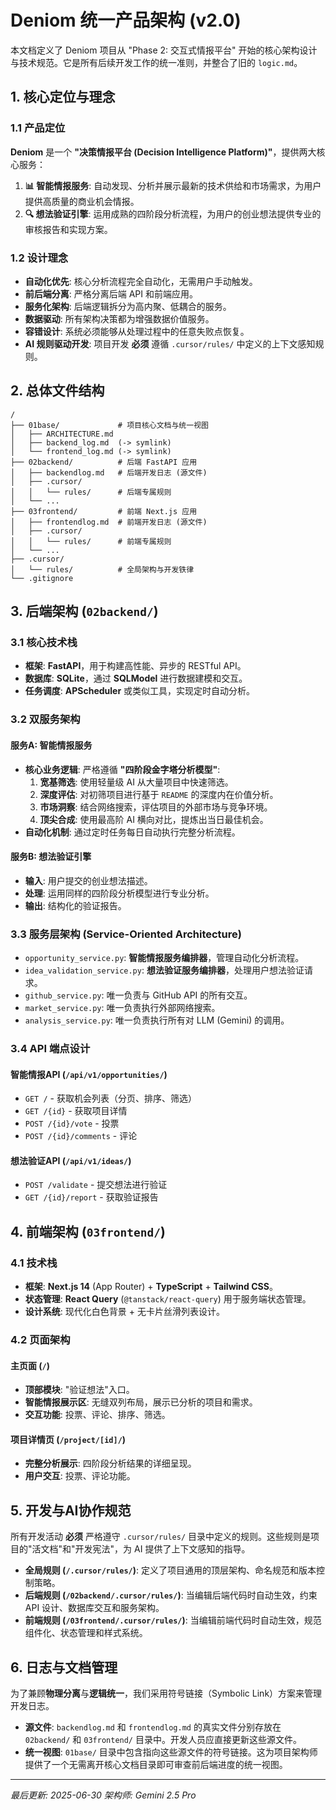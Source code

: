 # Deniom 统一产品架构 (v2.0)

本文档定义了 Deniom 项目从 "Phase 2: 交互式情报平台" 开始的核心架构设计与技术规范。它是所有后续开发工作的统一准则，并整合了旧的 `logic.md`。

## 1. 核心定位与理念

### 1.1 产品定位
**Deniom** 是一个 **"决策情报平台 (Decision Intelligence Platform)"**，提供两大核心服务：

1. **📊 智能情报服务**: 自动发现、分析并展示最新的技术供给和市场需求，为用户提供高质量的商业机会情报。
2. **🔍 想法验证引擎**: 运用成熟的四阶段分析流程，为用户的创业想法提供专业的审核报告和实现方案。

### 1.2 设计理念
-   **自动化优先**: 核心分析流程完全自动化，无需用户手动触发。
-   **前后端分离**: 严格分离后端 API 和前端应用。
-   **服务化架构**: 后端逻辑拆分为高内聚、低耦合的服务。
-   **数据驱动**: 所有架构决策都为增强数据价值服务。
-   **容错设计**: 系统必须能够从处理过程中的任意失败点恢复。
-   **AI 规则驱动开发**: 项目开发 **必须** 遵循 `.cursor/rules/` 中定义的上下文感知规则。

## 2. 总体文件结构

```
/
├── 01base/             # 项目核心文档与统一视图
│   ├── ARCHITECTURE.md
│   ├── backend_log.md  (-> symlink)
│   └── frontend_log.md (-> symlink)
├── 02backend/          # 后端 FastAPI 应用
│   ├── backendlog.md   # 后端开发日志 (源文件)
│   ├── .cursor/
│   │   └── rules/      # 后端专属规则
│   └── ...
├── 03frontend/         # 前端 Next.js 应用
│   ├── frontendlog.md  # 前端开发日志 (源文件)
│   ├── .cursor/
│   │   └── rules/      # 前端专属规则
│   └── ...
├── .cursor/
│   └── rules/          # 全局架构与开发铁律
└── .gitignore
```

## 3. 后端架构 (`02backend/`)

### 3.1 核心技术栈
-   **框架**: **FastAPI**，用于构建高性能、异步的 RESTful API。
-   **数据库**: **SQLite**，通过 **SQLModel** 进行数据建模和交互。
-   **任务调度**: **APScheduler** 或类似工具，实现定时自动分析。

### 3.2 双服务架构

#### 服务A: 智能情报服务
-   **核心业务逻辑**: 严格遵循 **"四阶段金字塔分析模型"**:
    1.  **宽基筛选**: 使用轻量级 AI 从大量项目中快速筛选。
    2.  **深度评估**: 对初筛项目进行基于 `README` 的深度内在价值分析。
    3.  **市场洞察**: 结合网络搜索，评估项目的外部市场与竞争环境。
    4.  **顶尖合成**: 使用最高阶 AI 横向对比，提炼出当日最佳机会。
-   **自动化机制**: 通过定时任务每日自动执行完整分析流程。

#### 服务B: 想法验证引擎
-   **输入**: 用户提交的创业想法描述。
-   **处理**: 运用同样的四阶段分析模型进行专业分析。
-   **输出**: 结构化的验证报告。

### 3.3 服务层架构 (Service-Oriented Architecture)
-   `opportunity_service.py`: **智能情报服务编排器**，管理自动化分析流程。
-   `idea_validation_service.py`: **想法验证服务编排器**，处理用户想法验证请求。
-   `github_service.py`: 唯一负责与 GitHub API 的所有交互。
-   `market_service.py`: 唯一负责执行外部网络搜索。
-   `analysis_service.py`: 唯一负责执行所有对 LLM (Gemini) 的调用。

### 3.4 API 端点设计

#### 智能情报API (`/api/v1/opportunities/`)
- `GET /` - 获取机会列表（分页、排序、筛选）
- `GET /{id}` - 获取项目详情
- `POST /{id}/vote` - 投票
- `POST /{id}/comments` - 评论

#### 想法验证API (`/api/v1/ideas/`)
- `POST /validate` - 提交想法进行验证
- `GET /{id}/report` - 获取验证报告

## 4. 前端架构 (`03frontend/`)

### 4.1 技术栈
-   **框架**: **Next.js 14** (App Router) + **TypeScript** + **Tailwind CSS**。
-   **状态管理**: **React Query** (`@tanstack/react-query`) 用于服务端状态管理。
-   **设计系统**: 现代化白色背景 + 无卡片丝滑列表设计。

### 4.2 页面架构

#### 主页面 (`/`)
-   **顶部模块**: "验证想法"入口。
-   **智能情报展示区**: 无缝双列布局，展示已分析的项目和需求。
-   **交互功能**: 投票、评论、排序、筛选。

#### 项目详情页 (`/project/[id]/`)
-   **完整分析展示**: 四阶段分析结果的详细呈现。
-   **用户交互**: 投票、评论功能。

## 5. 开发与AI协作规范

所有开发活动 **必须** 严格遵守 `.cursor/rules/` 目录中定义的规则。这些规则是项目的"活文档"和"开发宪法"，为 AI 提供了上下文感知的指导。

- **全局规则 (`/.cursor/rules/`)**: 定义了项目通用的顶层架构、命名规范和版本控制策略。
- **后端规则 (`/02backend/.cursor/rules/`)**: 当编辑后端代码时自动生效，约束 API 设计、数据库交互和服务架构。
- **前端规则 (`/03frontend/.cursor/rules/`)**: 当编辑前端代码时自动生效，规范组件化、状态管理和样式系统。

## 6. 日志与文档管理

为了兼顾**物理分离**与**逻辑统一**，我们采用符号链接（Symbolic Link）方案来管理开发日志。

- **源文件**: `backendlog.md` 和 `frontendlog.md` 的真实文件分别存放在 `02backend/` 和 `03frontend/` 目录中。开发人员应直接更新这些源文件。
- **统一视图**: `01base/` 目录中包含指向这些源文件的符号链接。这为项目架构师提供了一个无需离开核心文档目录即可审查前后端进度的统一视图。

---

*最后更新: 2025-06-30*
*架构师: Gemini 2.5 Pro* 